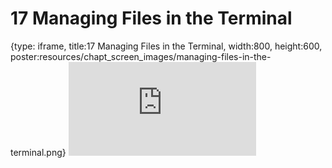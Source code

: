 # 17 Managing Files in the Terminal
 
{type: iframe, title:17 Managing Files in the Terminal, width:800, height:600, poster:resources/chapt_screen_images/managing-files-in-the-terminal.png}
![](https://datatrail-jhu.github.io/DataTrail_ReOrg/no_toc/managing-files-in-the-terminal.html)
 

 
